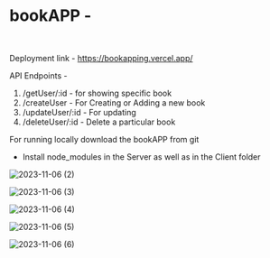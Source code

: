 # bookAPP - 
<br />

Deployment link - https://bookapping.vercel.app/

API Endpoints -  <br />
 1) /getUser/:id - for showing specific book <br/>
 2) /createUser - For Creating or Adding a new book <br />
 3) /updateUser/:id - For updating <br />
 4) /deleteUser/:id - Delete a particular book  <br />


 For running locally download the bookAPP from git <br />
 - Install node_modules in the Server as well as in the Client folder




![2023-11-06 (2)](https://github.com/Aman2907/bookAPP/assets/74008888/1d746db8-577e-4833-a5c1-b9d4be5746b0)



![2023-11-06 (3)](https://github.com/Aman2907/bookAPP/assets/74008888/09cdfd2d-e4a1-4e77-ab8b-d08565ee0c7c)


![2023-11-06 (4)](https://github.com/Aman2907/bookAPP/assets/74008888/493a25c3-e4c4-4e20-b48c-df77f73ec722)


![2023-11-06 (5)](https://github.com/Aman2907/bookAPP/assets/74008888/b2fc6ccd-14fd-42af-a251-9359c0942b11)



![2023-11-06 (6)](https://github.com/Aman2907/bookAPP/assets/74008888/0cedffa4-af1e-4af9-9774-74a88778d567)



